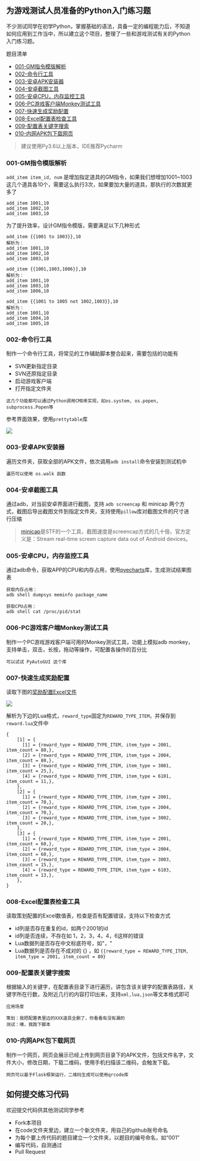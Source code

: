 为游戏测试人员准备的Python入门练习题
---

不少测试同学在初学Python，掌握基础的语法，具备一定的编程能力后，不知道如何应用到工作当中，所以建立这个项目，整理了一些和游戏测试有关的Python入门练习题。

题目清单

- [001-GM指令模版解析](#001-GM指令模版解析)
- [002-命令行工具](#002-命令行工具)
- [003-安卓APK安装器](#003-安卓APK安装器)
- [004-安卓截图工具](#004-安卓截图工具)
- [005-安卓CPU，内存监控工具](#005-安卓CPU，内存监控工具)
- [006-PC游戏客户端Monkey测试工具](#006-PC游戏客户端Monkey测试工具)
- [007-快速生成奖励配置](#007-快速生成奖励配置)
- [008-Excel配置表检查工具](#008-Excel配置表检查工具)
- [009-配置表关键字搜索](#009-配置表关键字搜索)
- [010-内网APK包下载网页](#010-内网APK包下载网页)

> 建议使用Py3.6以上版本，IDE推荐Pycharm

### 001-GM指令模版解析

`add_item item_id, num` 是增加指定道具的GM指令，如果我们想增加1001~1003这几个道具各10个，需要这么执行3次，如果要加大量的道具，那执行的次数就更多了

```
add_item 1001,10
add_item 1002,10
add_item 1003,10
```
为了提升效率，设计GM指令模版，需要满足以下几种形式

```
add_item {{1001 to 1003}},10
解析为：
add_item 1001,10
add_item 1002,10
add_item 1003,10

add_item {{1001,1003,1006}},10
解析为：
add_item 1001,10
add_item 1003,10
add_item 1006,10

add_item {{1001 to 1005 not 1002,1003}},10
解析为：
add_item 1001,10
add_item 1004,10
add_item 1005,10
```

### 002-命令行工具

制作一个命令行工具，将常见的工作辅助脚本整合起来，需要包括的功能有

- SVN更新指定目录
- SVN还原指定目录
- 启动游戏客户端
- 打开指定文件夹

```
这几个功能都可以通过Python调用CMD来实现，如os.system, os.popen, subprocess.Popen等
```

参考界面效果，使用`prettytable`库

![](https://github.com/jianbing/python-practice-for-game-tester/raw/master/img/cmdtool.png)

### 003-安卓APK安装器

遍历文件夹，获取全部的APK文件，依次调用`adb install`命令安装到测试机中

```
遍历可以使用 os.walk 函数
```

### 004-安卓截图工具

通过adb，对当前安卓界面进行截图，支持 `adb screencap` 和 minicap 两个方式，截图后导出截图文件到指定文件夹，支持使用`pillow`库对截图文件的尺寸进行压缩

> [minicap](https://github.com/openstf/minicap)是STF的一个工具，截图速度是screencap方式的几十倍，官方定义是：Stream real-time screen capture data out of Android devices。


### 005-安卓CPU，内存监控工具

通过adb命令，获取APP的CPU和内存占用，使用[pyecharts](https://github.com/pyecharts/pyecharts)库，生成测试结果图表

```
获取内存占用：
adb shell dumpsys meminfo package_name

获取CPU占用：
adb shell cat /proc/pid/stat
```


### 006-PC游戏客户端Monkey测试工具

制作一个PC游戏游戏客户端可用的Monkey测试工具，功能上模拟adb monkey，支持单击，双击，长按，拖动等操作，可配置各操作的百分比

```
可以试试 PyAutoGUI 这个库
```

### 007-快速生成奖励配置

读取下图的[奖励配置Excel文件](https://github.com/jianbing/python-practice-for-game-tester/tree/master/res/快速生成奖励配置)

![](https://github.com/jianbing/python-practice-for-game-tester/raw/master/img/excel.png)

解析为下边的Lua格式，`reward_type`固定为`REWARD_TYPE_ITEM`，并保存到`reward.lua`文件中 

```
{
    [1] = {
      [1] = {reward_type = REWARD_TYPE_ITEM, item_type = 2001, item_count = 80,},
      [2] = {reward_type = REWARD_TYPE_ITEM, item_type = 2004, item_count = 80,},
      [3] = {reward_type = REWARD_TYPE_ITEM, item_type = 3001, item_count = 25,},
      [4] = {reward_type = REWARD_TYPE_ITEM, item_type = 6101, item_count = 11,},
    },
    [2] = {
      [1] = {reward_type = REWARD_TYPE_ITEM, item_type = 2001, item_count = 70,},
      [2] = {reward_type = REWARD_TYPE_ITEM, item_type = 2004, item_count = 70,},
      [3] = {reward_type = REWARD_TYPE_ITEM, item_type = 3002, item_count = 20,},
    },
    [3] = {
      [1] = {reward_type = REWARD_TYPE_ITEM, item_type = 2001, item_count = 60,},
      [2] = {reward_type = REWARD_TYPE_ITEM, item_type = 2004, item_count = 60,},
      [3] = {reward_type = REWARD_TYPE_ITEM, item_type = 3003, item_count = 15,},
      [4] = {reward_type = REWARD_TYPE_ITEM, item_type = 6103, item_count = 13,},
    },
}
```

### 008-Excel配置表检查工具

读取策划配置的Excel数值表，检查是否有配置错误，支持以下检查方式

- id列是否存在重复的id，如两个2001的id
- id列是否连续，不存在如 1，2，3，4，4，6这样的错误
- Lua数据列是否存在中文标底符号，如"，"
- Lua数据列是否存在不成对的 {} ，如 `{{reward_type = REWARD_TYPE_ITEM, item_type = 2001, item_count = 80}`

### 009-配置表关键字搜索

根据输入的关键字，在配置表目录下进行遍历，讲包含该关键字的配置表路径，关键字所在行数，及附近几行的内容打印出来，支持`xml,lua,json`等文本格式即可

```
应用场景

策划：我把配置表里边的XXX道具全删了，你看看有没有漏的
测试：噢，我跑下脚本
```

### 010-内网APK包下载网页

制作一个网页，网页会展示已经上传到网页目录下的APK文件，包括文件名字，文件大小，修改日期，下载二维码，使用手机扫描该二维码，会触发下载。

```
网页可以基于Flask框架运行，二维码生成可以使用qrcode库
```

## 如何提交练习代码

欢迎提交代码供其他测试同学参考

- Fork本项目
- 在code文件夹里边，建立一个新文件夹，用自己的github账号命名
- 为每个要上传代码的题目建立一个文件夹，以题目的编号命名，如“001”
- 编写代码，自测通过
- Pull Request
